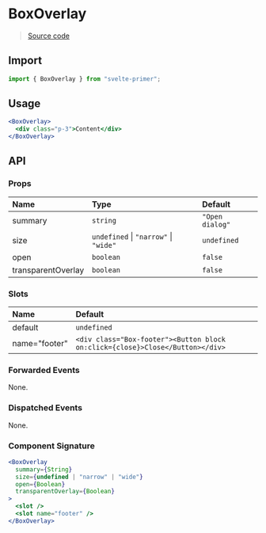 # BoxOverlay

> [Source code](../src/BoxOverlay.svelte)

## Import

```js
import { BoxOverlay } from "svelte-primer";
```

## Usage

```jsx
<BoxOverlay>
  <div class="p-3">Content</div>
</BoxOverlay>
```

## API

### Props

| Name               | Type                                          | Default         |
| :----------------- | :-------------------------------------------- | :-------------- |
| summary            | `string`                                      | `"Open dialog"` |
| size               | `undefined` &#124; `"narrow"` &#124; `"wide"` | `undefined`     |
| open               | `boolean`                                     | `false`         |
| transparentOverlay | `boolean`                                     | `false`         |

### Slots

| Name          | Default                                                                       |
| :------------ | :---------------------------------------------------------------------------- |
| default       | `undefined`                                                                   |
| name="footer" | `<div class="Box-footer"><Button block on:click={close}>Close</Button></div>` |

### Forwarded Events

None.

### Dispatched Events

None.

### Component Signature

```jsx
<BoxOverlay
  summary={String}
  size={undefined | "narrow" | "wide"}
  open={Boolean}
  transparentOverlay={Boolean}
>
  <slot />
  <slot name="footer" />
</BoxOverlay>
```
